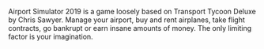 Airport Simulator 2019 is a game loosely based on Transport Tycoon Deluxe by Chris Sawyer.
Manage your airport, buy and rent airplanes, take flight contracts, go bankrupt or earn insane amounts of money.
The only limiting factor is your imagination.
